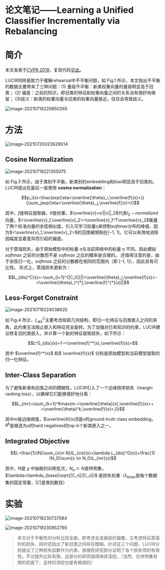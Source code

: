 # 论文笔记——Learning a Unified Classifier Incrementally via Rebalancing


# 简介

本文发表于[CVPR 2019]()，复现代码[见此](https://github.com/hshustc/CVPR19_Incremental_Learning)。

LUCIR同样是致力于缓解rehearsal中不平衡问题，如 Fig.1 所示，本文指出不平衡的数据主要带来了三种问题：(1) 量级不平衡：新类权重向量的量级明显高于旧类； (2) 偏差：之前的知识，即旧类的特征和权重向量之间的关系没有很好地保留； (3)歧义：新类的权重向量与旧类的权重向量接近，往往会导致歧义。

![image-20210719220650265](https://i.loli.net/2021/07/19/YofNtjpOh6vZ4u3.png)

# 方法

![image-20210720023629014](https://i.loli.net/2021/07/20/5CwmeM7U8KrgxRY.png)



## Cosine Normalization

![image-20210719221355075](https://i.loli.net/2021/07/19/72cyeLwBpXlNSRr.png)

如 Fig.3 所示，由于类别不平衡，新类别的embedding和bias明显高于旧类别。LUCIR提出在最后一层使用 **cosine normalization**：

$$p_i(x)=\frac{exp(\eta<\overline{\theta}_i,\overline{f}(x)>)}{\sum_jexp(\eta<\overline{\theta}_j,\overline{f}(x)>)}$$

其中，$f$是特征提取器，$\theta$是权重，$\overline{v}=v/||v||_2$代表$l_2-normalized$向量，$<\overline{v}_1,\overline{v}_2>=\overline{v}_1^T\overline{v}_2$衡量了两个标准向量的余弦相似度。引入可学习标量$η$来控制$softmax$分布的峰值，因为$<\overline{v}_1,\overline{v}_2>$的范围被限制在[−1, 1]。它可以有效地消除因幅度显着差异而引起的偏差。

对于蒸馏损失，由于原始模型中的标量 $η$与当前网络中的标量 $η$ 不同，因此模拟 $softmax$ 之前的分数而不是 $softmax$ 之后的概率是合理的。 还值得注意的是，由于余弦归一化，$softmax$ 之前的分数都在相同的范围内（即 [-1, 1]），因此具有可比性。 形式上，蒸馏损失更新为：

$$L_{dis}^C(x)=-\sum_{i=1}^{|C_0|}||<\overline{\theta}_i,\overline{f}(x)>- <\overline{\theta}_i^{*},\overline{f}^{*}(x)||$$



## Less-Forget Constraint

![image-20210719224038625](https://i.loli.net/2021/07/19/fNjc29xYGh5iFI8.png)

如 Fig.4 所示，$L^C_{dis}$主要考虑局部几何结构，即归一化特征与旧类嵌入之间的夹角，此约束无法阻止嵌入和特征完全旋转。为了加强对已有知识的约束，LUCIR建议修复旧的类嵌入，并计算一个新的特征提取损失，如下所示：

$$L^G_{dis}(x)=1-<\overline{f}^*(x),\overline{f}(x)>$$

其中 $\overline{f}^*(x)$ 和$ \overline{f}(x)$ 分别是原始模型和当前模型提取的归一化特征。



## Inter-Class Separation

为了避免新类和旧类之间的模糊性，LUCIR引入了一个边缘排序损失（margin ranking loss），以确保它们能够很好地分离：

$$L_{mr}=\sum_{k=1}^Kmax(m-<\overline{\theta}(x),\overline{f}(x)>+<\overline{\theta}^k,\overline{f}(x)>,0)$$

其中$m$是边缘阈值，$\overline{θ}(x)$是$x$的ground-truth class embedding，$θ^k$是被选为$x$的hard negatives的top-k个新类嵌入之一。

## Integrated Objective

$$L=\frac{1}{N}\sum_{x\in N}(L_{ce}(x)+\lambda L_{dis}^G(x))+\frac{1}{N_0}\sum{x \in N_0}L_{mr}(x)$$

其中，N是 $\chi$ 中抽取的训练批次，$N_o \subset N$是样例集，$\lambda=\lambda_{base}\sqrt{|C_n|/|C_o|}$ 是损失权重（$\lambda_{base}$是每个数据集的固定常量，$|C|$是类别数目）



# 实验

![image-20210719230737084](https://i.loli.net/2021/07/19/mse5tROdSA64hWn.png)

![image-20210719230852795](https://i.loli.net/2021/07/19/BV7X4JrqWGmTOML.png)



> 本文对于平衡性的分析比较全面，即考虑全连接层的偏置，又考虑特征蒸馏时的损失，同时还指出了新旧类之间存在模糊。针对这三个问题，LUCIR分别提出了三种损失函数作为约束。放缩性研究部分证明了各个损失项的有效性。不过提升比较有限，这部分的研究值得继续深挖。（当然，在样例集有限的前提下，这样的深挖也是有极限的）


